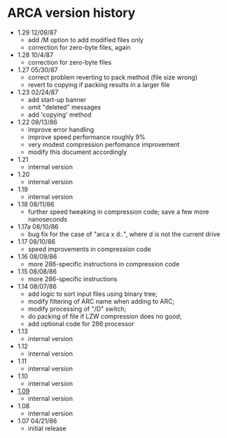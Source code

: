 # ARCA version history

- 1.29 12/09/87
  - add /M option to add modified files only
  - correction for zero-byte files, again
- 1.28 10/4/87
  - correction for zero-byte files
- 1.27 05/30/87
  - correct problem reverting to pack method (file size wrong)
  - revert to copying if packing results in a larger file
- 1.23 02/24/87
  - add start-up banner
  - omit "deleted" messages
  - add 'copying' method
- 1.22 09/13/86
  - improve error handling
  - improve speed performance roughly 9%
  - very modest compression perfomance improvement
  - modify this document accordingly
- 1.21
  - internal version
- 1.20
  - internal version
- 1.19
  - internal version
- 1.18 08/11/86
  - further speed tweaking in compression code; save a few more nanoseconds
- 1.17a 08/10/86
  - bug fix for the case of "arca x d:*.*", where d is not the current drive
- 1.17 08/10/86
  - speed improvements in compression code
- 1.16 08/09/86
  - more 286-specific instructions in compression code
- 1.15 08/08/86
  - more 286-specific instructions
- 1.14 08/07/86
  - add logic to sort input files using binary tree;
  - modify filtering of ARC name when adding to ARC;
  - modify processing of "/D" switch;
  - do packing of file if LZW compression does no good;
  - add optional code for 286 processor
- 1.13
  - internal version
- 1.12
  - internal version
- 1.11
  - internal version
- 1.10
  - internal version
- [1.09](1.09)
  - internal version
- 1.08
  - internal version
- 1.07 04/21/86
  - initial release
